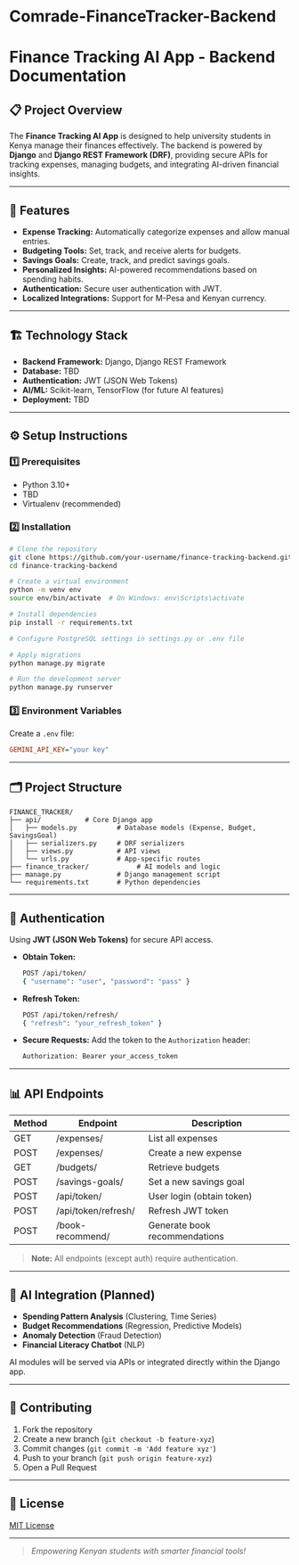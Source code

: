 # Comrade-FinanceTracker-Backend
# Finance Tracking AI App - Backend Documentation

## 📋 Project Overview
The **Finance Tracking AI App** is designed to help university students in Kenya manage their finances effectively. The backend is powered by **Django** and **Django REST Framework (DRF)**, providing secure APIs for tracking expenses, managing budgets, and integrating AI-driven financial insights.

---

## 🚀 Features
- **Expense Tracking:** Automatically categorize expenses and allow manual entries.
- **Budgeting Tools:** Set, track, and receive alerts for budgets.
- **Savings Goals:** Create, track, and predict savings goals.
- **Personalized Insights:** AI-powered recommendations based on spending habits.
- **Authentication:** Secure user authentication with JWT.
- **Localized Integrations:** Support for M-Pesa and Kenyan currency.

---

## 🏗️ Technology Stack
- **Backend Framework:** Django, Django REST Framework
- **Database:** TBD
- **Authentication:** JWT (JSON Web Tokens)
- **AI/ML:** Scikit-learn, TensorFlow (for future AI features)
- **Deployment:** TBD

---

## ⚙️ Setup Instructions

### 1️⃣ Prerequisites
- Python 3.10+
- TBD
- Virtualenv (recommended)

### 2️⃣ Installation
```bash
# Clone the repository
git clone https://github.com/your-username/finance-tracking-backend.git
cd finance-tracking-backend

# Create a virtual environment
python -m venv env
source env/bin/activate  # On Windows: env\Scripts\activate

# Install dependencies
pip install -r requirements.txt

# Configure PostgreSQL settings in settings.py or .env file

# Apply migrations
python manage.py migrate

# Run the development server
python manage.py runserver
```

### 3️⃣ Environment Variables
Create a `.env` file:
```ini
GEMINI_API_KEY="your key"
```

---

## 🗂️ Project Structure
```
FINANCE_TRACKER/
├── api/           # Core Django app
│   ├── models.py          # Database models (Expense, Budget, SavingsGoal)
│   ├── serializers.py     # DRF serializers
│   ├── views.py           # API views
│   └── urls.py            # App-specific routes
├── finance_tracker/            # AI models and logic
├── manage.py              # Django management script
└── requirements.txt       # Python dependencies
```

---

## 🔐 Authentication
Using **JWT (JSON Web Tokens)** for secure API access.

- **Obtain Token:**
  ```bash
  POST /api/token/
  { "username": "user", "password": "pass" }
  ```
- **Refresh Token:**
  ```bash
  POST /api/token/refresh/
  { "refresh": "your_refresh_token" }
  ```
- **Secure Requests:**
  Add the token to the `Authorization` header:
  ```bash
  Authorization: Bearer your_access_token
  ```

---

## 📊 API Endpoints
| Method | Endpoint              | Description                 |
|--------|-----------------------|-----------------------------|
| GET    | /expenses/            | List all expenses           |
| POST   | /expenses/            | Create a new expense        |
| GET    | /budgets/             | Retrieve budgets            |
| POST   | /savings-goals/       | Set a new savings goal      |
| POST   | /api/token/           | User login (obtain token)   |
| POST   | /api/token/refresh/   | Refresh JWT token           |
| POST   | /book-recommend/      | Generate book recommendations|

> **Note:** All endpoints (except auth) require authentication.

---

## 🤖 AI Integration (Planned)
- **Spending Pattern Analysis** (Clustering, Time Series)
- **Budget Recommendations** (Regression, Predictive Models)
- **Anomaly Detection** (Fraud Detection)
- **Financial Literacy Chatbot** (NLP)

AI modules will be served via APIs or integrated directly within the Django app.

---


## 🙌 Contributing
1. Fork the repository
2. Create a new branch (`git checkout -b feature-xyz`)
3. Commit changes (`git commit -m 'Add feature xyz'`)
4. Push to your branch (`git push origin feature-xyz`)
5. Open a Pull Request

---

## 📄 License
[MIT License](LICENSE)

---


> *Empowering Kenyan students with smarter financial tools!*

